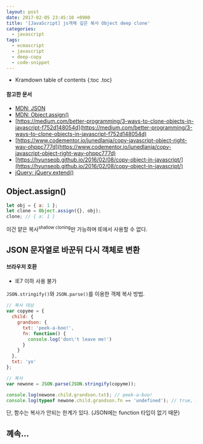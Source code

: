 ```yaml
---
layout: post
date: 2017-02-05 23:45:10 +0900
title: '[JavaScript] js객체 깊은 복사 Object deep clone'
categories:
  - javascript
tags:
  - ecmascript
  - javascript
  - deep-copy
  - code-snippet
---
```


* Kramdown table of contents
{:toc .toc}

#### 참고한 문서

- [MDN: JSON](https://developer.mozilla.org/en-US/docs/Web/JavaScript/Reference/Global_Objects/JSON)
- [MDN: Object.assign()](https://developer.mozilla.org/en-US/docs/Web/JavaScript/Reference/Global_Objects/Object/assign)
- [https://medium.com/better-programming/3-ways-to-clone-objects-in-javascript-f752d148054d](https://medium.com/better-programming/3-ways-to-clone-objects-in-javascript-f752d148054d)
- [https://www.codementor.io/junedlanja/copy-javascript-object-right-way-ohppc777d](https://www.codementor.io/junedlanja/copy-javascript-object-right-way-ohppc777d)
- [https://hyunseob.github.io/2016/02/08/copy-object-in-javascript/](https://hyunseob.github.io/2016/02/08/copy-object-in-javascript/)
- [jQuery: jQuery.extend()](https://api.jquery.com/jquery.extend/)

## Object.assign()

```js
let obj = { a: 1 };
let clone = Object.assign({}, obj);
clone; // { a: 1 }
```

이건 얕은 복사<sup>shallow cloning</sup>만 가능하며 IE에서 사용할 수 없다.

## JSON 문자열로 바꾼뒤 다시 객체로 변환

#### 브라우저 호환

- IE7 이하 사용 불가

`JSON.stringify()`와 `JSON.parse()`를 이용한 객체 복사 방법.

```js
// 복사 대상
var copyme = {
  child: {
    grandson: {
      txt: 'peek-a-boo!',
      fn: function() {
        console.log('don\'t leave me!')
      }
    }
  },
  txt: 'yo'
};

// 복사
var newone = JSON.parse(JSON.stringify(copyme));

console.log(newone.child.grandson.txt); // peek-a-boo!
console.log(typeof newone.child.grandson.fn == 'undefined'); // true, 함수는 복사 불가
```

단, 함수는 복사가 안되는 한계가 있다. (JSON에는 function 타입이 없기 때문)

## 꼐속...
